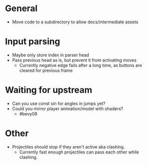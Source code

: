 # General
- Move code to a subdirectory to allow docs/intermediate assets

# Input parsing
- Maybe only store index in parser head
- Pass previous head as is, but prevent it from activating moves
	- Currently negative edge fails after a long time, as buttons are cleared for previous frame

# Waiting for upstream
- Can you use const sin for angles in jumps yet?
- Could you mirror player animation/model with shaders?
	- #bevy08

# Other
- Projectiles should stop if they aren't active aka clashing.
	- Currently fast enough projectiles can pass each other while clashing.